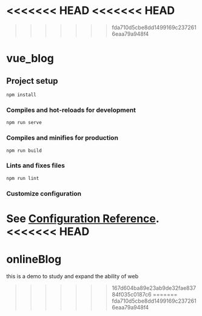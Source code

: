 <<<<<<< HEAD
<<<<<<< HEAD
=======
>>>>>>> fda710d5cbe8dd1499169c2372616eaa79a948f4
# vue_blog

## Project setup
```
npm install
```

### Compiles and hot-reloads for development
```
npm run serve
```

### Compiles and minifies for production
```
npm run build
```

### Lints and fixes files
```
npm run lint
```

### Customize configuration
See [Configuration Reference](https://cli.vuejs.org/config/).
<<<<<<< HEAD
=======
# onlineBlog
this is a demo to study and expand the ability of web
>>>>>>> 167d604ba89e23ab9de32fae83784f035c0187c6
=======
>>>>>>> fda710d5cbe8dd1499169c2372616eaa79a948f4
